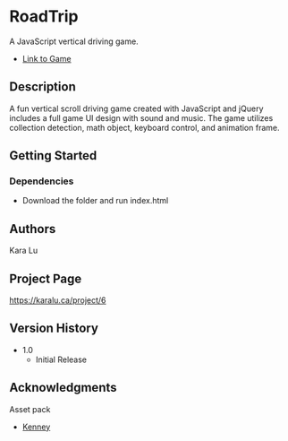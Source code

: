 # RoadTrip

A JavaScript vertical driving game.
* [Link to Game](https://karalu.ca/roadtrip/index.html)

## Description

A fun vertical scroll driving game created with JavaScript and jQuery includes a full game UI design with sound and music. The game utilizes collection detection, math object, keyboard control, and animation frame.

## Getting Started

### Dependencies

* Download the folder and run index.html

## Authors

Kara Lu

## Project Page
https://karalu.ca/project/6

## Version History

* 1.0
    * Initial Release

## Acknowledgments

Asset pack
* [Kenney](https://www.kenney.nl/assets)